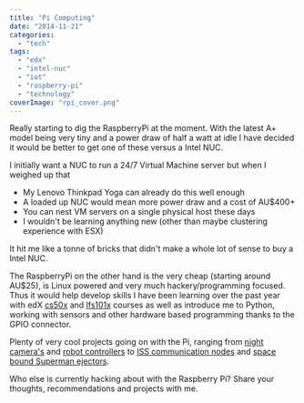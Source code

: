```yaml
---
title: "Pi Computing"
date: "2014-11-21"
categories: 
  - "tech"
tags: 
  - "edx"
  - "intel-nuc"
  - "iot"
  - "raspberry-pi"
  - "technology"
coverImage: "rpi_cover.png"
---
```


Really starting to dig the RaspberryPi at the moment. With the latest A+ model being very tiny and a power draw of half a watt at idle I have decided it would be better to get one of these versus a Intel NUC.

I initially want a NUC to run a 24/7 Virtual Machine server but when I weighed up that

- My Lenovo Thinkpad Yoga can already do this well enough
- A loaded up NUC would mean more power draw and a cost of AU$400+
- You can nest VM servers on a single physical host these days
- I wouldn't be learning anything new (other than maybe clustering experience with ESX)

It hit me like a tonne of bricks that didn't make a whole lot of sense to buy a Intel NUC.

The RaspberryPi on the other hand is the very cheap (starting around AU$25), is Linux powered and very much hackery/programming focused. Thus it would help develop skills I have been learning over the past year with edX [cs50x](https://www.edx.org/course/harvardx/harvardx-cs50x-introduction-computer-1022#.VG6D7fmUedk "Introduction to Computer Science") and [lfs101x](https://courses.edx.org/courses/LinuxFoundationX/LFS101x/2T2014/info "Introduction to Linux") courses as well as introduce me to Python, working with sensors and other hardware based programming thanks to the GPIO connector.

Plenty of very cool projects going on with the Pi, ranging from [night camera's](https://www.youtube.com/watch?v=nETSuPw-i18 "RaspBerry Pi Camera - Coyote in La Canada Flintridge, CA") and [robot controllers](https://vine.co/v/OAZxgxFa2h7 "GERTBOT IS HERE!") to [ISS communication nodes](http://n5dux.com/ham/raspberrypi/igate.php "N5DUX Raspberry Pi ISS iGate Project") and [space bound Superman ejectors](https://www.youtube.com/watch?v=0xi44zL8cBI "Superman Space Travel").

Who else is currently hacking about with the Raspberry Pi? Share your thoughts, recommendations and projects with me.
